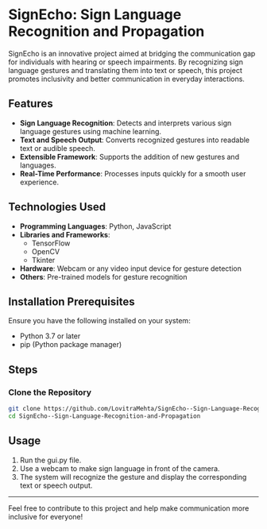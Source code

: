 # SignEcho: Sign Language Recognition and Propagation

SignEcho is an innovative project aimed at bridging the communication gap for individuals with hearing or speech impairments. By recognizing sign language gestures and translating them into text or speech, this project promotes inclusivity and better communication in everyday interactions.

## Features

- **Sign Language Recognition**: Detects and interprets various sign language gestures using machine learning.
- **Text and Speech Output**: Converts recognized gestures into readable text or audible speech.
- **Extensible Framework**: Supports the addition of new gestures and languages.
- **Real-Time Performance**: Processes inputs quickly for a smooth user experience.

## Technologies Used

- **Programming Languages**: Python, JavaScript
- **Libraries and Frameworks**:
  - TensorFlow
  - OpenCV
  - Tkinter
- **Hardware**: Webcam or any video input device for gesture detection
- **Others**: Pre-trained models for gesture recognition

## Installation Prerequisites

Ensure you have the following installed on your system:

- Python 3.7 or later
- pip (Python package manager)

## Steps

### Clone the Repository

```bash
git clone https://github.com/LovitraMehta/SignEcho--Sign-Language-Recognition-and-Propagation.git
cd SignEcho--Sign-Language-Recognition-and-Propagation
```

## Usage

1. Run the gui.py file.
2. Use a webcam to make sign language in front of the camera.
3. The system will recognize the gesture and display the corresponding text or speech output.

---

Feel free to contribute to this project and help make communication more inclusive for everyone!


